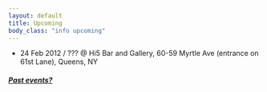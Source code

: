 ```yaml
---
layout: default
title: Upcoming 
body_class: "info upcoming"
---
```

<ul class="classed root">
  <li class="music">24 Feb  2012 / ??? @ Hi5 Bar and Gallery, 60-59 Myrtle Ave (entrance on 61st Lane), Queens, NY</li>
</ul>
<h5><a href="chronology.html">Past events?</a></h5>
